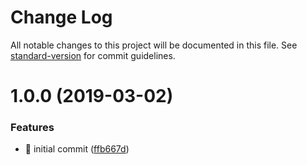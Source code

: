 # Change Log

All notable changes to this project will be documented in this file. See [standard-version](https://github.com/conventional-changelog/standard-version) for commit guidelines.

# 1.0.0 (2019-03-02)


### Features

* 🎸 initial commit ([ffb667d](https://github.com/stepankuzmin/npx-stepankuzmin/commit/ffb667d))
